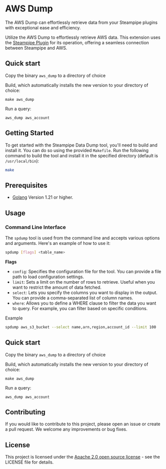 # AWS Dump 

The AWS Dump can effortlessly retrieve data from your Steampipe plugins with exceptional ease and efficiency.

Utilize the AWS Dump to effortlessly retrieve AWS data. This extension uses the [Steampipe Plugin](https://github.com/turbot/steampipe-plugin-aws) for its operation, offering a seamless connection between Steampipe and AWS.

## Quick start

Copy the binary `aws_dump` to a directory of choice

Build, which automatically installs the new version to your directory of choice:

```
make aws_dump
```

Run a query:

```
aws_dump aws_account
```



## Getting Started

To get started with the Steampipe Data Dump tool, you'll need to build and install it. You can do so using the provided `Makefile`. Run the following command to build the tool and install it in the specified directory (default is `/usr/local/bin`):

```bash
make
```

## Prerequisites

- [Golang](https://golang.org/doc/install) Version 1.21 or higher.

## Usage

### Command Line Interface

The `spdump` tool is used from the command line and accepts various options and arguments. Here's an example of how to use it:

```bash
spdump [flags] <table_name>
```

**Flags**

* `config`: Specifies the configuration file for the tool. You can provide a file path to load configuration settings.
* `limit`: Sets a limit on the number of rows to retrieve. Useful when you want to restrict the amount of data fetched.
* `select`: Lets you specify the columns you want to display in the output. You can provide a comma-separated list of column names.
* `where`: Allows you to define a WHERE clause to filter the data you want to query. For example, you can filter based on specific conditions.

Example

```bash
spdump aws_s3_bucket --select name,arn,region,account_id --limit 100
```

## Quick start

Copy the binary `aws_dump` to a directory of choice

Build, which automatically installs the new version to your directory of choice:

```
make aws_dump
```

Run a query:

```
aws_dump aws_account
```

## Contributing
If you would like to contribute to this project, please open an issue or create a pull request. We welcome any improvements or bug fixes.

## License
This project is licensed under the [Apache 2.0 open source license](https://github.com/turbot/steampipe-table-dump/blob/main/LICENSE) - see the LICENSE file for details.

